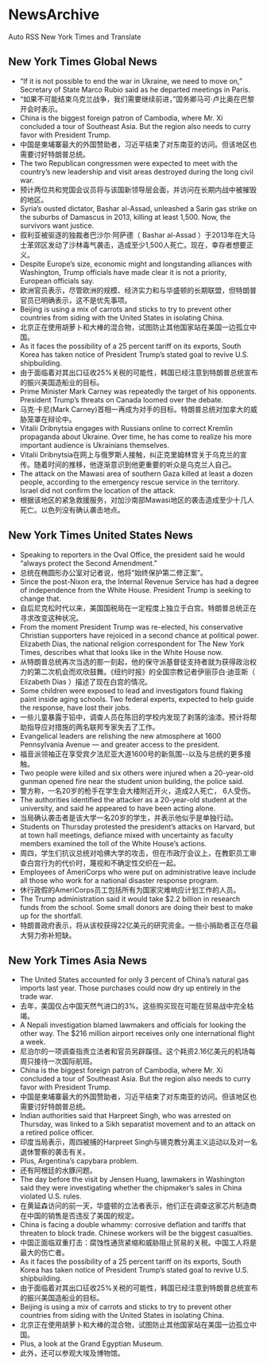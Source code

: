 # NewsArchive
Auto RSS New York Times and Translate

## New York Times Global News
* “If it is not possible to end the war in Ukraine, we need to move on,” Secretary of State Marco Rubio said as he departed meetings in Paris.
* “如果不可能结束乌克兰战争，我们需要继续前进，”国务卿马可·卢比奥在巴黎开会时表示。
* China is the biggest foreign patron of Cambodia, where Mr. Xi concluded a tour of Southeast Asia. But the region also needs to curry favor with President Trump.
* 中国是柬埔寨最大的外国赞助者，习近平结束了对东南亚的访问。但该地区也需要讨好特朗普总统。
* The two Republican congressmen were expected to meet with the country’s new leadership and visit areas destroyed during the long civil war.
* 预计两位共和党国会议员将与该国新领导层会面，并访问在长期内战中被摧毁的地区。
* Syria’s ousted dictator, Bashar al-Assad, unleashed a Sarin gas strike on the suburbs of Damascus in 2013, killing at least 1,500. Now, the survivors want justice.
* 叙利亚被驱逐的独裁者巴沙尔·阿萨德（ Bashar al-Assad ）于2013年在大马士革郊区发动了沙林毒气袭击，造成至少1,500人死亡。现在，幸存者想要正义。
* Despite Europe’s size, economic might and longstanding alliances with Washington, Trump officials have made clear it is not a priority, European officials say.
* 欧洲官员表示，尽管欧洲的规模、经济实力和与华盛顿的长期联盟，但特朗普官员已明确表示，这不是优先事项。
* Beijing is using a mix of carrots and sticks to try to prevent other countries from siding with the United States in isolating China.
* 北京正在使用胡萝卜和大棒的混合物，试图防止其他国家站在美国一边孤立中国。
* As it faces the possibility of a 25 percent tariff on its exports, South Korea has taken notice of President Trump’s stated goal to revive U.S. shipbuilding.
* 由于面临着对其出口征收25%关税的可能性，韩国已经注意到特朗普总统宣布的振兴美国造船业的目标。
* Prime Minister Mark Carney was repeatedly the target of his opponents. President Trump’s threats on Canada loomed over the debate.
* 马克·卡尼(Mark Carney)首相一再成为对手的目标。特朗普总统对加拿大的威胁笼罩在辩论中。
* Vitalii Dribnytsia engages with Russians online to correct Kremlin propaganda about Ukraine. Over time, he has come to realize his more important audience is Ukrainians themselves.
* Vitalii Dribnytsia在网上与俄罗斯人接触，纠正克里姆林宫关于乌克兰的宣传。随着时间的推移，他逐渐意识到他更重要的听众是乌克兰人自己。
* The attack on the Mawasi area of southern Gaza killed at least a dozen people, according to the emergency rescue service in the territory. Israel did not confirm the location of the attack.
* 根据该地区的紧急救援服务，对加沙南部Mawasi地区的袭击造成至少十几人死亡。以色列没有确认袭击地点。

## New York Times United States News
* Speaking to reporters in the Oval Office, the president said he would “always protect the Second Amendment.”
* 总统在椭圆形办公室对记者说，他将“始终保护第二修正案”。
* Since the post-Nixon era, the Internal Revenue Service has had a degree of independence from the White House. President Trump is seeking to change that.
* 自后尼克松时代以来，美国国税局在一定程度上独立于白宫。特朗普总统正在寻求改变这种状况。
* From the moment President Trump was re-elected, his conservative Christian supporters have rejoiced in a second chance at political power. Elizabeth Dias, the national religion correspondent for The New York Times, describes what that looks like in the White House now.
* 从特朗普总统再次当选的那一刻起，他的保守派基督徒支持者就为获得政治权力的第二次机会而欢欣鼓舞。《纽约时报》的全国宗教记者伊丽莎白·迪亚斯（ Elizabeth Dias ）描述了现在白宫的情况。
* Some children were exposed to lead and investigators found flaking paint inside aging schools. Two federal experts, expected to help guide the response, have lost their jobs.
* 一些儿童暴露于铅中，调查人员在陈旧的学校内发现了剥落的油漆。预计将帮助指导应对措施的两名联邦专家失去了工作。
* Evangelical leaders are relishing the new atmosphere at 1600 Pennsylvania Avenue — and greater access to the president.
* 福音派领袖正在享受宾夕法尼亚大道1600号的新氛围--以及与总统的更多接触。
* Two people were killed and six others were injured when a 20-year-old gunman opened fire near the student union building, the police said.
* 警方称，一名20岁的枪手在学生会大楼附近开火，造成2人死亡， 6人受伤。
* The authorities identified the attacker as a 20-year-old student at the university, and said he appeared to have been acting alone.
* 当局确认袭击者是该大学一名20岁的学生，并表示他似乎是单独行动。
* Students on Thursday protested the president’s attacks on Harvard, but at town hall meetings, defiance mixed with uncertainty as faculty members examined the toll of the White House’s actions.
* 周四，学生们抗议总统对哈佛大学的攻击，但在市政厅会议上，在教职员工审查白宫行为的代价时，蔑视和不确定性交织在一起。
* Employees of AmeriCorps who were put on administrative leave include all those who work for a national disaster response program.
* 休行政假的AmeriCorps员工包括所有为国家灾难响应计划工作的人员。
* The Trump administration said it would take $2.2 billion in research funds from the school. Some small donors are doing their best to make up for the shortfall.
* 特朗普政府表示，将从该校获得22亿美元的研究资金。一些小捐助者正在尽最大努力弥补短缺。

## New York Times Asia News
* The United States accounted for only 3 percent of China’s natural gas imports last year. Those purchases could now dry up entirely in the trade war.
* 去年，美国仅占中国天然气进口的3%。这些购买现在可能在贸易战中完全枯竭。
* A Nepali investigation blamed lawmakers and officials for looking the other way. The $216 million airport receives only one international flight a week.
* 尼泊尔的一项调查指责立法者和官员另辟蹊径。这个耗资2.16亿美元的机场每周只接待一次国际航班。
* China is the biggest foreign patron of Cambodia, where Mr. Xi concluded a tour of Southeast Asia. But the region also needs to curry favor with President Trump.
* 中国是柬埔寨最大的外国赞助者，习近平结束了对东南亚的访问。但该地区也需要讨好特朗普总统。
* Indian authorities said that Harpreet Singh, who was arrested on Thursday, was linked to a Sikh separatist movement and to an attack on a retired police officer.
* 印度当局表示，周四被捕的Harpreet Singh与锡克教分离主义运动以及对一名退休警察的袭击有关。
* Plus, Argentina’s capybara problem.
* 还有阿根廷的水豚问题。
* The day before the visit by Jensen Huang, lawmakers in Washington said they were investigating whether the chipmaker’s sales in China violated U.S. rules.
* 在黄延森访问的前一天，华盛顿的立法者表示，他们正在调查这家芯片制造商在中国的销售是否违反了美国的规定。
* China is facing a double whammy: corrosive deflation and tariffs that threaten to block trade. Chinese workers will be the biggest casualties.
* 中国正面临双重打击：腐蚀性通货紧缩和威胁阻止贸易的关税。中国工人将是最大的伤亡者。
* As it faces the possibility of a 25 percent tariff on its exports, South Korea has taken notice of President Trump’s stated goal to revive U.S. shipbuilding.
* 由于面临着对其出口征收25%关税的可能性，韩国已经注意到特朗普总统宣布的振兴美国造船业的目标。
* Beijing is using a mix of carrots and sticks to try to prevent other countries from siding with the United States in isolating China.
* 北京正在使用胡萝卜和大棒的混合物，试图防止其他国家站在美国一边孤立中国。
* Plus, a look at the Grand Egyptian Museum.
* 此外，还可以参观大埃及博物馆。

